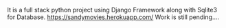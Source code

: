 It is a full stack python project using Django Framework along with Sqlite3 for Database.
https://sandymovies.herokuapp.com/ 
Work is still pending....

